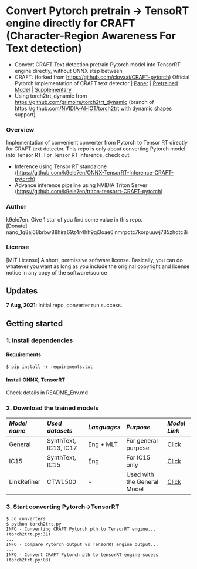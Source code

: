 # Convert Pytorch pretrain -> TensoRT engine directly for CRAFT (Character-Region Awareness For Text detection)
- Convert CRAFT Text detection pretrain Pytorch model into TensorRT engine directly, without ONNX step between<br>
- CRAFT: (forked from https://github.com/clovaai/CRAFT-pytorch)
Official Pytorch implementation of CRAFT text detector | [Paper](https://arxiv.org/abs/1904.01941) | [Pretrained Model](https://drive.google.com/open?id=1Jk4eGD7crsqCCg9C9VjCLkMN3ze8kutZ) | [Supplementary](https://youtu.be/HI8MzpY8KMI)
- Using torch2trt_dynamic from https://github.com/grimoire/torch2trt_dynamic (branch of https://github.com/NVIDIA-AI-IOT/torch2trt with dynamic shapes support)

### Overview
Implementation of convenient converter from Pytorch to Tensor RT directly for CRAFT text detector.
This repo is only about converting Pytorch model into Tensor RT. For Tensor RT inference, check out:
- Inference using Tensor RT standalone (https://github.com/k9ele7en/ONNX-TensorRT-Inference-CRAFT-pytorch)
- Advance inference pipeline using NVIDIA Triton Server (https://github.com/k9ele7en/triton-tensorrt-CRAFT-pytorch)

### Author
k9ele7en. Give 1 star of you find some value in this repo. <br>
[Donate] nano_1q8aj68brbw88hira69z4r4hh9qi3oae6inmrpdtc7korpuuwj785zhdtc8i

### License
[MIT License] A short, permissive software license. Basically, you can do whatever you want as long as you include the original copyright and license notice in any copy of the software/source

## Updates
**7 Aug, 2021**: Initial repo, converter run success.


## Getting started
### 1. Install dependencies
#### Requirements
```
$ pip install -r requirements.txt
```
#### Install ONNX, TensorRT
Check details in README_Env.md

### 2. Download the trained models
 
 *Model name* | *Used datasets* | *Languages* | *Purpose* | *Model Link* |
 | :--- | :--- | :--- | :--- | :--- |
General | SynthText, IC13, IC17 | Eng + MLT | For general purpose | [Click](https://drive.google.com/open?id=1Jk4eGD7crsqCCg9C9VjCLkMN3ze8kutZ)
IC15 | SynthText, IC15 | Eng | For IC15 only | [Click](https://drive.google.com/open?id=1i2R7UIUqmkUtF0jv_3MXTqmQ_9wuAnLf)
LinkRefiner | CTW1500 | - | Used with the General Model | [Click](https://drive.google.com/open?id=1XSaFwBkOaFOdtk4Ane3DFyJGPRw6v5bO)

### 3. Start converting Pytorch->TensorRT
```
$ cd converters
$ python torch2trt.py
INFO - Converting CRAFT Pytorch pth to TensorRT engine... (torch2trt.py:31)
...
INFO - Compare Pytorch output vs TensorRT engine output...
...
INFO - Convert CRAFT Pytorch pth to tensorRT engine sucess (torch2trt.py:83)
```
